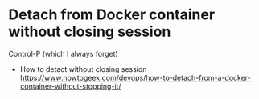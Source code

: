 # Detach from Docker container without closing session

Control-P (which I always forget)

* How to detact without closing session  
  <https://www.howtogeek.com/devops/how-to-detach-from-a-docker-container-without-stopping-it/>
